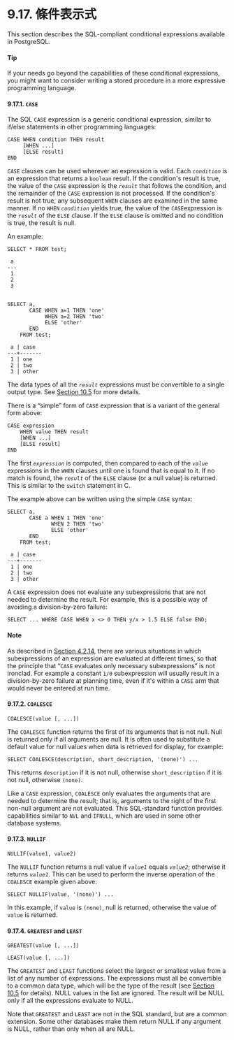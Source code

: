 # 9.17. 條件表示式

This section describes the SQL-compliant conditional expressions available in PostgreSQL.

#### Tip

If your needs go beyond the capabilities of these conditional expressions, you might want to consider writing a stored procedure in a more expressive programming language.

#### 9.17.1. `CASE`

The SQL `CASE` expression is a generic conditional expression, similar to if/else statements in other programming languages:

```text
CASE WHEN condition THEN result
     [WHEN ...]
     [ELSE result]
END
```

`CASE` clauses can be used wherever an expression is valid. Each _`condition`_ is an expression that returns a `boolean` result. If the condition's result is true, the value of the `CASE` expression is the _`result`_ that follows the condition, and the remainder of the `CASE` expression is not processed. If the condition's result is not true, any subsequent `WHEN` clauses are examined in the same manner. If no `WHEN` _`condition`_ yields true, the value of the `CASE`expression is the _`result`_ of the `ELSE` clause. If the `ELSE` clause is omitted and no condition is true, the result is null.

An example:

```text
SELECT * FROM test;

 a
---
 1
 2
 3


SELECT a,
       CASE WHEN a=1 THEN 'one'
            WHEN a=2 THEN 'two'
            ELSE 'other'
       END
    FROM test;

 a | case
---+-------
 1 | one
 2 | two
 3 | other
```

The data types of all the _`result`_ expressions must be convertible to a single output type. See [Section 10.5](https://www.postgresql.org/docs/10/static/typeconv-union-case.html) for more details.

There is a “simple” form of `CASE` expression that is a variant of the general form above:

```text
CASE expression
    WHEN value THEN result
    [WHEN ...]
    [ELSE result]
END
```

The first _`expression`_ is computed, then compared to each of the _`value`_ expressions in the `WHEN` clauses until one is found that is equal to it. If no match is found, the _`result`_ of the `ELSE` clause \(or a null value\) is returned. This is similar to the `switch` statement in C.

The example above can be written using the simple `CASE` syntax:

```text
SELECT a,
       CASE a WHEN 1 THEN 'one'
              WHEN 2 THEN 'two'
              ELSE 'other'
       END
    FROM test;

 a | case
---+-------
 1 | one
 2 | two
 3 | other
```

A `CASE` expression does not evaluate any subexpressions that are not needed to determine the result. For example, this is a possible way of avoiding a division-by-zero failure:

```text
SELECT ... WHERE CASE WHEN x <> 0 THEN y/x > 1.5 ELSE false END;
```

#### Note

As described in [Section 4.2.14](https://www.postgresql.org/docs/10/static/sql-expressions.html#SYNTAX-EXPRESS-EVAL), there are various situations in which subexpressions of an expression are evaluated at different times, so that the principle that “`CASE` evaluates only necessary subexpressions” is not ironclad. For example a constant `1/0` subexpression will usually result in a division-by-zero failure at planning time, even if it's within a `CASE` arm that would never be entered at run time.

#### 9.17.2. `COALESCE`

```text
COALESCE(value [, ...])
```

The `COALESCE` function returns the first of its arguments that is not null. Null is returned only if all arguments are null. It is often used to substitute a default value for null values when data is retrieved for display, for example:

```text
SELECT COALESCE(description, short_description, '(none)') ...
```

This returns `description` if it is not null, otherwise `short_description` if it is not null, otherwise `(none)`.

Like a `CASE` expression, `COALESCE` only evaluates the arguments that are needed to determine the result; that is, arguments to the right of the first non-null argument are not evaluated. This SQL-standard function provides capabilities similar to `NVL` and `IFNULL`, which are used in some other database systems.

#### 9.17.3. `NULLIF`

```text
NULLIF(value1, value2)
```

The `NULLIF` function returns a null value if _`value1`_ equals _`value2`_; otherwise it returns _`value1`_. This can be used to perform the inverse operation of the `COALESCE` example given above:

```text
SELECT NULLIF(value, '(none)') ...
```

In this example, if `value` is `(none)`, null is returned, otherwise the value of `value` is returned.

#### 9.17.4. `GREATEST` and `LEAST`

```text
GREATEST(value [, ...])
```

```text
LEAST(value [, ...])
```

The `GREATEST` and `LEAST` functions select the largest or smallest value from a list of any number of expressions. The expressions must all be convertible to a common data type, which will be the type of the result \(see [Section 10.5](https://www.postgresql.org/docs/10/static/typeconv-union-case.html) for details\). NULL values in the list are ignored. The result will be NULL only if all the expressions evaluate to NULL.

Note that `GREATEST` and `LEAST` are not in the SQL standard, but are a common extension. Some other databases make them return NULL if any argument is NULL, rather than only when all are NULL.

